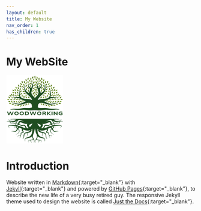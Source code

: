 ```yaml
---
layout: default
title: My Website
nav_order: 1
has_children: true
---
```


#  My WebSite

 <img src="media/Lignarius.png" width="30%" height="30%" class="center">

# Introduction

Website written in [Markdown](https://www.markdownguide.org/){:target="_blank"} with 
[Jekyll](https://jekyllrb.com/){:target="_blank"} and powered by [GitHub Pages](https://pages.github.com/){:target="_blank"},
to describe the new life of a very busy retired guy. The responsive Jekyll theme 
used to design the website is called [Just the Docs](https://just-the-docs.com/){:target="_blank"}. 


